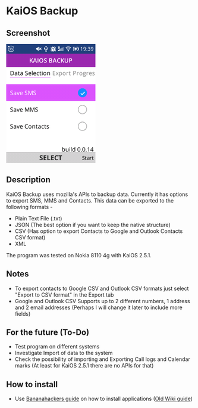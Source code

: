 # KaiOS Backup

## Screenshot

![](./docs/menu.png)

## Description

KaiOS Backup uses mozilla's APIs to backup data. Currently it has options to export SMS, MMS and Contacts. This data can be exported to the following formats - 

- Plain Text File (.txt)
- JSON (The best option if you want to keep the native structure)
- CSV (Has option to export Contacts to Google and Outlook Contacts CSV format)
- XML

The program was tested on Nokia 8110 4g with KaiOS 2.5.1.

## Notes

- To export contacts to Google CSV and Outlook CSV formats just select "Export to CSV format" in the Export tab
- Google and Outlook CSV Supports up to 2 different numbers, 1 address and 2 email addresses (Perhaps I will change it later to include more fields)

## For the future (To-Do)

- Test program on different systems
- Investigate Import of data to the system
- Check the possibility of importing and Exporting Call logs and Calendar marks (At least for KaiOS 2.5.1 there are no APIs for that)

## How to install

- Use [Bananahackers guide](https://wiki.bananahackers.net/sideloading/webide) on how to install applications ([Old Wiki guide](https://ivan-hc.github.io/bananahackers/install-omnisd.html#h.p_9Fk5jizGWpwi)) 